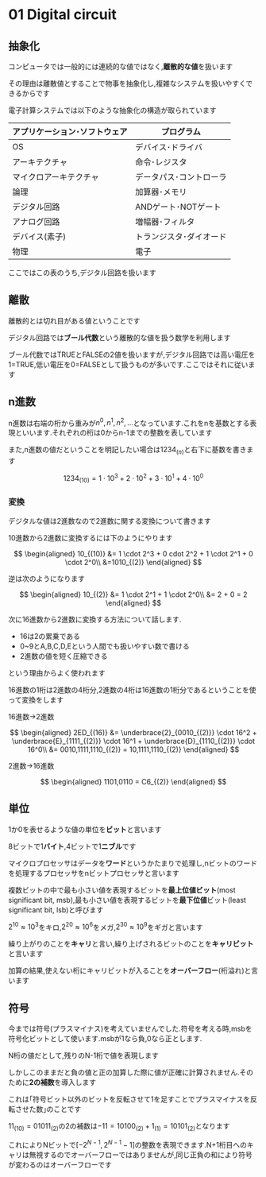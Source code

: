 # 01 Digital circuit

## 抽象化

コンピュータでは一般的には連続的な値ではなく,**離散的な値**を扱います

その理由は離散値とすることで物事を抽象化し,複雑なシステムを扱いやすくできるからです

電子計算システムでは以下のような抽象化の構造が取られています

|アプリケーション･ソフトウェア|プログラム|
|-|-|
|OS|デバイス･ドライバ|
|アーキテクチャ|命令･レジスタ|
|マイクロアーキテクチャ|データパス･コントローラ|
|論理|加算器･メモリ|
|デジタル回路|ANDゲート･NOTゲート|
|アナログ回路|増幅器･フィルタ|
|デバイス(素子)|トランジスタ･ダイオード|
|物理|電子|

ここではこの表のうち,デジタル回路を扱います

## 離散

離散的とは切れ目がある値ということです

デジタル回路では**ブール代数**という離散的な値を扱う数学を利用します

ブール代数ではTRUEとFALSEの2値を扱いますが,デジタル回路では高い電圧を1=TRUE,低い電圧を0=FALSEとして扱うものが多いです.ここではそれに従います

## n進数

n進数は右端の桁から重みが$n^0, n^1, n^2,\ldots$となっています.これをnを基数とする表現といいます.それぞれの桁は0からn-1までの整数を表しています

また,n進数の値だということを明記したい場合は$1234_{(n)}$と右下に基数を書きます

$$
1234_{(10)} = 1 \cdot 10^3 + 2 \cdot 10^2 + 3 \cdot 10^1 + 4 \cdot 10^0
$$

### 変換

デジタルな値は2進数なので2進数に関する変換について書きます

10進数から2進数に変換するには下のようにやります

$$
\begin{aligned}
10_{(10)} &= 1 \cdot 2^3 + 0 cdot 2^2 + 1 \cdot 2^1 + 0 \cdot 2^0\\
&=1010_{(2)}
\end{aligned}
$$

逆は次のようになります

$$
\begin{aligned}
    10_{(2)} &= 1 \cdot 2^1 + 1 \cdot 2^0\\
    &= 2 + 0 = 2
\end{aligned}
$$

次に16進数から2進数に変換する方法について話します.

- 16は2の累乗である
- 0~9とA,B,C,D,Eという人間でも扱いやすい数で書ける
- 2進数の値を短く圧縮できる

という理由からよく使われます

16進数の1桁は2進数の4桁分,2進数の4桁は16進数の1桁分であるということを使って変換をします

16進数→2進数

$$
\begin{aligned}
2ED_{(16)} &= \underbrace{2}_{0010_{(2)}} \cdot 16^2 + \underbrace{E}_{1111_{(2)}} \cdot 16^1 + \underbrace{D}_{1110_{(2)}} \cdot 16^0\\
&= 0010,1111,1110_{(2)} = 10,1111,1110_{(2)}
\end{aligned}
$$

2進数→16進数

$$
\begin{aligned}
    1101,0110 = C6_{(2)}
\end{aligned}
$$

## 単位

1か0を表せるような値の単位を**ビット**と言います

8ビットで1**バイト**,4ビットで1**ニブル**です

マイクロプロセッサはデータを**ワード**というかたまりで処理し,nビットのワードを処理するプロセッサをnビットプロセッサと言います

複数ビットの中で最も小さい値を表現するビットを**最上位値ビット**(most significant bit, msb),最も小さい値を表現するビットを**最下位値**ビット(least significant bit, lsb)と呼びます

$2^10 \approx 10^3$をキロ,$2^20 \approx 10^6$をメガ,$2^30 \approx 10^9$をギガと言います

繰り上がりのことを**キャリ**と言い,繰り上げされるビットのことを**キャリビット**と言います

加算の結果,使えない桁にキャリビットが入ることを**オーバーフロー**(桁溢れ)と言います

## 符号

今までは符号(プラスマイナス)を考えていませんでした.符号を考える時,msbを符号化ビットとして使います.msbが1なら負,0なら正とします.

N桁の値だとして,残りのN-1桁で値を表現します

しかしこのままだと負の値と正の加算した際に値が正確に計算されません.そのために**2の補数**を導入します

これは｢符号ビット以外のビットを反転させて1を足すことでプラスマイナスを反転させた数｣のことです

$11_{(10)} = 01011_{(2)}$の2の補数は$-11=10100_{(2)} + 1_{(1)} = 10101_{(2)}$となります

これによりNビットで$[-2^{N-1}, 2^{N-1}-1]$の整数を表現できます.N+1桁目へのキャリは無視するのでオーバーフローではありませんが,同じ正負の和により符号が変わるのはオーバーフローです
